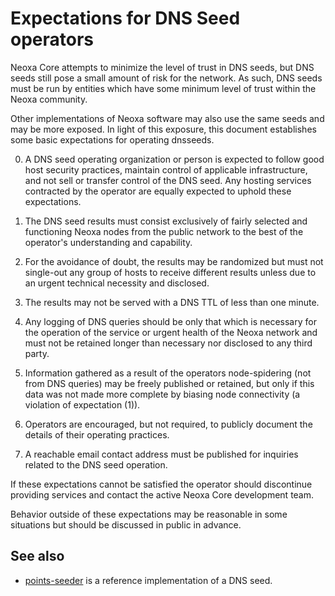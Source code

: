 Expectations for DNS Seed operators
====================================

Neoxa Core attempts to minimize the level of trust in DNS seeds,
but DNS seeds still pose a small amount of risk for the network.
As such, DNS seeds must be run by entities which have some minimum
level of trust within the Neoxa community.

Other implementations of Neoxa software may also use the same
seeds and may be more exposed. In light of this exposure, this
document establishes some basic expectations for operating dnsseeds.

0. A DNS seed operating organization or person is expected to follow good
host security practices, maintain control of applicable infrastructure,
and not sell or transfer control of the DNS seed. Any hosting services
contracted by the operator are equally expected to uphold these expectations.

1. The DNS seed results must consist exclusively of fairly selected and
functioning Neoxa nodes from the public network to the best of the
operator's understanding and capability.

2. For the avoidance of doubt, the results may be randomized but must not
single-out any group of hosts to receive different results unless due to an
urgent technical necessity and disclosed.

3. The results may not be served with a DNS TTL of less than one minute.

4. Any logging of DNS queries should be only that which is necessary
for the operation of the service or urgent health of the Neoxa
network and must not be retained longer than necessary nor disclosed
to any third party.

5. Information gathered as a result of the operators node-spidering
(not from DNS queries) may be freely published or retained, but only
if this data was not made more complete by biasing node connectivity
(a violation of expectation (1)).

6. Operators are encouraged, but not required, to publicly document the
details of their operating practices.

7. A reachable email contact address must be published for inquiries
related to the DNS seed operation.

If these expectations cannot be satisfied the operator should
discontinue providing services and contact the active Neoxa
Core development team.

Behavior outside of these expectations may be reasonable in some
situations but should be discussed in public in advance.

See also
----------
- [points-seeder](https://github.com/nightlyThe-Neoxa-Endeavor/points-seeder) is a reference implementation of a DNS seed.
